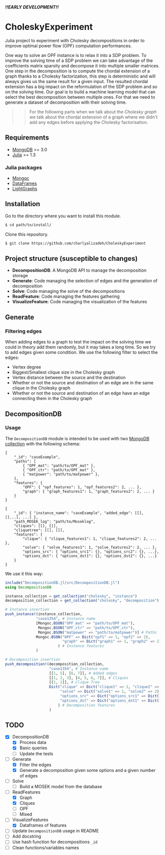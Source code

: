 
***!!EARLY DEVELOPMENT!!***

# CholeskyExperiment

Julia project to experiment with Cholesky decompositions in order to improve optimal power flow (OPF) computation performances.

One way to solve an OPF instance is to relax it into a SDP problem. To improve the solving time of a SDP problem we can take advantage of the coefficients matrix sparsity and decompose it into multiple smaller matrices. One step in the decomposition is to compute the chordal extension of a graph thanks to a Cholesky factorization, this step is deterministic and will always gives us the same result for a given input. The resulted chordal extension has a big impact on the reformulation of the SDP problem and so on the solving time. Our goal is to build a machine learning model that can select the best decomposition between multiple ones. For that we need to generate a dataset of decomposition with their solving time.

>> For the following parts when we talk about the *Cholesky graph* we talk about the chordal extension of a graph where we didn't add any edges before applying the Cholesky factorisation.


## Requirements

 * [MongoDB](https://www.mongodb.com/fr) >= 3.0 
 * [Julia](https://julialang.org/) >= 1.3

### Julia packages

 * [Mongoc](https://github.com/felipenoris/Mongoc.jl)
 * [DataFrames](https://github.com/JuliaData/DataFrames.jl)
 * [LightGraphs](https://github.com/JuliaGraphs/LightGraphs.jl)

## Installation

Go to the directory where you want to install this module.  

```bash
$ cd path/to/install/
```

Clone this repository.  

```bash
$ git clone https://github.com/charlyalizadeh/CholeskyExperiment
```

## Project structure (susceptible to changes)

* **DecompositionDB**: A MongoDB API to manage the decomposition storage
* **Generate**: Code managing the selection of edges and the generation of decomposition
* **Solve**: Code managing the solve of the decompositions
* **ReadFeature**: Code managing the features gathering
* **VisualizeFeature**: Code managing the visualization of the features



## Generate

### Filtering edges

When adding edges to a graph to test the impact on the solving time we could in theory add them randomly, but it may takes a long time. So we try to add edges given some condition. We use the following filter to select the edges:
* Vertex degree
* Biggest/Smallest clique size in the Cholesky graph
* Vertex distance between the source and the destination
* Whether or not the source and destination of an edge are in the same clique in the Cholesky graph
* Whether or not the source and destination of an edge have an edge connecting them in the Cholesky graph



## DecompositionDB

### Usage

The `DecompositionDB` module is intended to be used with two [MongoDB collection](https://docs.mongodb.com/manual/core/databases-and-collections/) with the following schema:

```BSON
{
    "_id": "caseExample",
    "paths": [
        { "OPF_mat": "path/to/OPF_mat" },
        { "OPF_ctr": "path/to/OPF_mat" },
        { "matpower": "path/to/matpower" },
    ],
    "features": {
        "OPF": { "opf_features": 1, "opf_features2": 2, ... },
        "graph": { "graph_features1": 1, "graph_features2": 2, ... }
    }
}
```

```BSON
{
    "_id": { "instance_name": "caseExample", "added_edge": [[], []...], ...] },
    "path_MOSEK_log": "path/to/Moseklog",
    "cliques": [[], []],
    "cliquetree": [[], []],
    "features": {
        "clique": { "clique_features1": 1, "clique_features2": 2, ... },
        "solve": { "solve_features1": 1, "solve_features2": 2, ... },
        "options_src": { "options_src1": {}, "options_src2": {}, ...},
        "options_dst": { "options_dst1": {}, "options_dst2": {}, ...}
    }
}
```

We use it this way:

```julia
include("DecompositionDB.jl/src/DecompositionDB.jl")
using DecompositionDB

instance_collection = get_collection("cholesky", "instance")
decomposition_collection = get_collection("cholesky", "decomposition")

# Instance insertion
push_instance!(instance_collection,
              "case1354", # Instance name
              [Mongoc.BSON("OPF_mat" => "path/to/OPF_mat"),
               Mongoc.BSON("OPF_ctr" => "path/to/OPF_ctr"),
               Mongoc.BSON("matpower" => "path/to/matpower")] # Paths
              Mongoc.BSON("OPF" => Dict("opf1" => 1, "opf2" => 2),
                          "graph" => Dict("graph1" => 1, "graph2" => 2)
                        ) # Instance features
              )

# Decomposition insertion
push_decomposition!(decomposition_collection,
                    "case1354", # Instance name
                    [[1, 5], [6, 7]], # Added edges
                    [[1, 2, 3], [4, 5, 6, 7]], # Cliques
                    [[1, 2]], # Clique Tree
                    Dict("clique" => Dict("clique1" => 1, "clique2" => 2),
                         "solve" => Dict("solve1" => 1, "solve2" => 2),
                         "options_src" => Dict("options_src1" => Dict(), "options_src2" => Dict())
                         "options_dst" => Dict("options_dst1" => Dict(),  "options_dst2" => Dict())
                        ) # Decomposition features
                    )
```

## TODO

* [X] DecompositionDB
    * [X] Process data   
    * [X] Basic queries
    * [ ] Update the tests
* [ ] Generate
    * [X] Filter the edges
    * [X] Generate a decomposition given some options and a given number of edges
* [ ] Solve
    * [ ] Build a MOSEK model from the database
* [ ] ReadFeatures
    * [X] Graph
    * [X] Cliques
    * [ ] OPF
    * [ ] Mixed
* [ ] VisualizeFeatures
    * [X] Dataframes of features
* [ ] Update `DecompositionDB` usage in README
* [ ] Add docstring
* [ ] Use hash function for decompositions `_id`
* [ ] Clean functions/variables names
